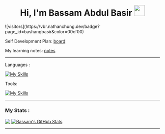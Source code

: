 <h1 align="center"><b>Hi, I'm Bassam Abdul Basir </b><img src="https://media.giphy.com/media/hvRJCLFzcasrR4ia7z/giphy.gif" width="35"></h1>
![visitors](https://vbr.nathanchung.dev/badge?page_id=bashangbasir&color=00cf00)

Self Development Plan: [board](https://trello.com/b/69o59Vmd/bassams-self-development)

My learning notes: [notes](https://bashangbasir.notion.site/bashangbasir/Software-Testing-and-Development-04b3c730235b4531b0dccdba9cdaaf81)

---

Languages : 

[![My Skills](https://skillicons.dev/icons?i=java,python,js,html,css)](https://skillicons.dev)

Tools: 

[![My Skills](https://skillicons.dev/icons?i=selenium,postman,vscode,idea,github,gitlab)](https://skillicons.dev)

---
###  My Stats :

<a href="https://github.com/bashangbasir/bashangbasir">
  <img align="center" src="https://github-readme-stats.vercel.app/api/top-langs/?username=bashangbasir&title_color=ffffff&text_color=c9cacc&icon_color=2bbc8a&bg_color=1d1f21&langs_count=3" />
</a>
<a href="https://github.com/bashangbasir/bashangbasir">
  <img align="center" src="https://github-readme-stats.vercel.app/api?username=bashangbasir&show_icons=true&line_height=27&count_private=true&title_color=ffffff&text_color=c9cacc&icon_color=2bbc8a&bg_color=1d1f21" alt="Bassam's GitHub Stats" />
</a>

---
